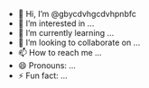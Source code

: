 - 👋 Hi, I’m @gbycdvhgcdvhpnbfc
- 👀 I’m interested in ...
- 🌱 I’m currently learning ...
- 💞️ I’m looking to collaborate on ...
- 📫 How to reach me ...
- 😄 Pronouns: ...
- ⚡ Fun fact: ...

<!---
gbycdvhgcdvhpnbfc/gbycdvhgcdvhpnbfc is a ✨ special ✨ repository because its `README.md` (this file) appears on your GitHub profile.
You can click the Preview link to take a look at your changes.
--->
